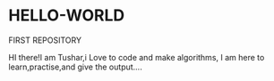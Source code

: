 # HELLO-WORLD
FIRST REPOSITORY

HI there!I am Tushar,i Love to code and make algorithms,
I am here to learn,practise,and give the output....
